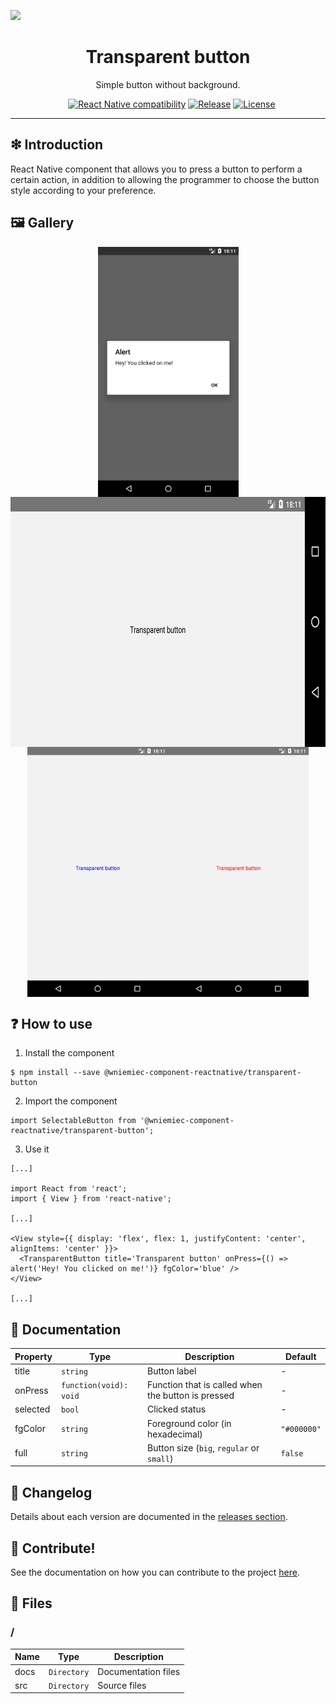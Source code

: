 ![](https://github.com/wniemiec-component-reactnative/transparent-button/blob/master/docs/img/logo/logo.jpg)

<h1 align='center'>Transparent button</h1>
<p align='center'>Simple button without background.</p>
<p align="center">
	<a href="https://github.com/wniemiec-component-reactnative/transparent-button/actions/workflows/windows.yml"><img src="https://github.com/wniemiec-component-reactnative/transparent-button/actions/workflows/windows.yml/badge.svg" alt=""></a>
	<a href="https://github.com/wniemiec-component-reactnative/transparent-button/actions/workflows/macos.yml"><img src="https://github.com/wniemiec-component-reactnative/transparent-button/actions/workflows/macos.yml/badge.svg" alt=""></a>
	<a href="https://github.com/wniemiec-component-reactnative/transparent-button/actions/workflows/ubuntu.yml"><img src="https://github.com/wniemiec-component-reactnative/transparent-button/actions/workflows/ubuntu.yml/badge.svg" alt=""></a>
	<a href="https://reactnative.dev/"><img src="https://img.shields.io/badge/React Native-0.60+-D0008F.svg" alt="React Native compatibility"></a>
	<a href="https://www.npmjs.com/package/@wniemiec-component-reactnative/transparent-button"><img src="https://img.shields.io/npm/v/@wniemiec-component-reactnative/transparent-button" alt="Release"></a>
	<a href="https://github.com/wniemiec-component-reactnative/transparent-button/blob/master/LICENSE"><img src="https://img.shields.io/github/license/wniemiec-component-reactnative/transparent-button" alt="License"></a>
</p>
<hr />

## ❇ Introduction
React Native component that allows you to press a button to perform a certain action, in addition to allowing the programmer to choose the button style according to your preference.

## 🖼 Gallery

<div style="display: flex; flex-direction: row; justify-content: center; align-items: center; flex-wrap: wrap"
<img height=400 src="https://raw.githubusercontent.com/wniemiec-component-reactnative/transparent-button/master/docs/img/screens/img1.png" alt="image 1" />

<img height=400 src="https://raw.githubusercontent.com/wniemiec-component-reactnative/transparent-button/master/docs/img/screens/img2.png" alt="image 2" />

<img height=400 src="https://raw.githubusercontent.com/wniemiec-component-reactnative/transparent-button/master/docs/img/screens/img3.png" alt="image 3" />

<img height=400 src="https://raw.githubusercontent.com/wniemiec-component-reactnative/transparent-button/master/docs/img/screens/img4.png" alt="image 4" />

<img height=400 src="https://raw.githubusercontent.com/wniemiec-component-reactnative/transparent-button/master/docs/img/screens/img5.png" alt="image 5" />
</div>

## ❓ How to use
1. Install the component
```
$ npm install --save @wniemiec-component-reactnative/transparent-button
```

2. Import the component
```
import SelectableButton from '@wniemiec-component-reactnative/transparent-button';
```

3. Use it
```
[...]

import React from 'react';
import { View } from 'react-native';

[...]

<View style={{ display: 'flex', flex: 1, justifyContent: 'center', alignItems: 'center' }}>
  <TransparentButton title='Transparent button' onPress={() => alert('Hey! You clicked on me!')} fgColor='blue' />
</View>

[...]
```

## 📖 Documentation
|        Property        |Type|Description|Default|
|----------------|-------------------------------|-----------------------------|--------|
|title |`string`|Button label | - |
|onPress |`function(void): void`|Function that is called when the button is pressed| - |
|selected |`bool`|Clicked status | - |
|fgColor |`string`|Foreground color (in hexadecimal)  |`"#000000"`|
|full |`string`|Button size (`big`, `regular` or `small`)  |`false`|


## 🚩 Changelog
Details about each version are documented in the [releases section](https://github.com/wniemiec-component-reactnative/transparent-button/releases).

## 🤝 Contribute!
See the documentation on how you can contribute to the project [here](https://github.com/wniemiec-component-reactnative/transparent-button/blob/master/CONTRIBUTING.md).

## 📁 Files

### /
|        Name        |Type|Description|
|----------------|-------------------------------|-----------------------------|
|docs |`Directory`|Documentation files|
|src     |`Directory`| Source files|

